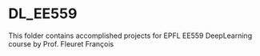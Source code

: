 # DL_EE559 

This folder contains accomplished projects for EPFL EE559 DeepLearning course by Prof. Fleuret François